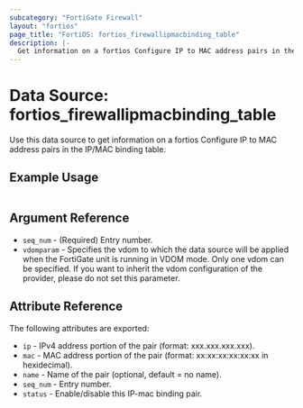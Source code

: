 ```yaml
---
subcategory: "FortiGate Firewall"
layout: "fortios"
page_title: "FortiOS: fortios_firewallipmacbinding_table"
description: |-
  Get information on a fortios Configure IP to MAC address pairs in the IP/MAC binding table.
---
```


# Data Source: fortios_firewallipmacbinding_table
Use this data source to get information on a fortios Configure IP to MAC address pairs in the IP/MAC binding table.


## Example Usage

```hcl

```

## Argument Reference

* `seq_num` - (Required) Entry number.
* `vdomparam` - Specifies the vdom to which the data source will be applied when the FortiGate unit is running in VDOM mode. Only one vdom can be specified. If you want to inherit the vdom configuration of the provider, please do not set this parameter.

## Attribute Reference

The following attributes are exported:

* `ip` - IPv4 address portion of the pair (format: xxx.xxx.xxx.xxx).
* `mac` - MAC address portion of the pair (format: xx:xx:xx:xx:xx:xx in hexidecimal).
* `name` - Name of the pair (optional, default = no name).
* `seq_num` - Entry number.
* `status` - Enable/disable this IP-mac binding pair.
